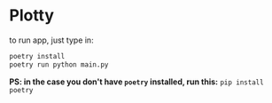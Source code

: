 # Plotty
to run app, just type in:
```sh
poetry install
poetry run python main.py
```
**PS: in the case you don't have `poetry` installed, run this:**
`pip install poetry`